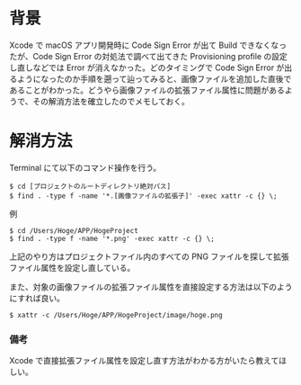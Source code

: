 <!-- title:Xcodeで画像ファイルを追加した途端にCode Sign Errorが出るようになった時の対処法 -->

# 背景

Xcode で macOS アプリ開発時に Code Sign Error が出て Build できなくなったが、Code Sign Error の対処法で調べて出てきた Provisioning profile の設定し直しなどでは Error が消えなかった。どのタイミングで Code Sign Error が出るようになったのか手順を遡って辿ってみると、画像ファイルを追加した直後であることがわかった。どうやら画像ファイルの拡張ファイル属性に問題があるようで、その解消方法を確立したのでメモしておく。

# 解消方法

Terminal にて以下のコマンド操作を行う。

```:Terminal
$ cd [プロジェクトのルートディレクトリ絶対パス]
$ find . -type f -name '*.[画像ファイルの拡張子]' -exec xattr -c {} \;
```

例

```:Terminal
$ cd /Users/Hoge/APP/HogeProject
$ find . -type f -name '*.png' -exec xattr -c {} \;
```

上記のやり方はプロジェクトファイル内のすべての PNG ファイルを探して拡張ファイル属性を設定し直している。

また、対象の画像ファイルの拡張ファイル属性を直接設定する方法は以下のようにすれば良い。

```:Terminal
$ xattr -c /Users/Hoge/APP/HogeProject/image/hoge.png
```

### 備考

Xcode で直接拡張ファイル属性を設定し直す方法がわかる方がいたら教えてほしい。
